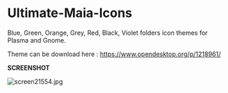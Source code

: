 # Ultimate-Maia-Icons
Blue, Green, Orange, Grey, Red, Black, Violet folders icon themes for Plasma and Gnome.

Theme can be download here : https://www.opendesktop.org/p/1218961/

<b>SCREENSHOT</b>

<img src="https://cdn.scrot.moe/images/2018/06/28/screen21554.jpg" alt="screen21554.jpg" border="0" />
